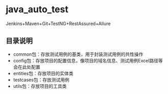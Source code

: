 # java_auto_test
Jenkins+Maven+Git+TestNG+RestAssured+Allure

## 目录说明
- common包：存放测试用例的基类，用于封装测试用例的共性操作
- config包：存放项目的配置信息，像项目的域名信息、测试用例Excel路径等会在此处配置
- entities包：存放项目的实体类
- testcases包：存放测试用例
- utils包：存放项目的工具类
